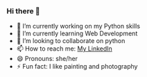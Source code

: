### Hi there 👋

- 🔭 I’m currently working on my Python skills
- 🌱 I’m currently learning Web Development  
- 👯 I’m looking to collaborate on python
- 📫 How to reach me: [My LinkedIn](https://www.linkedin.com/in/ashniahlawat)
- 😄 Pronouns: she/her
- ⚡ Fun fact: I like painting and photography 
